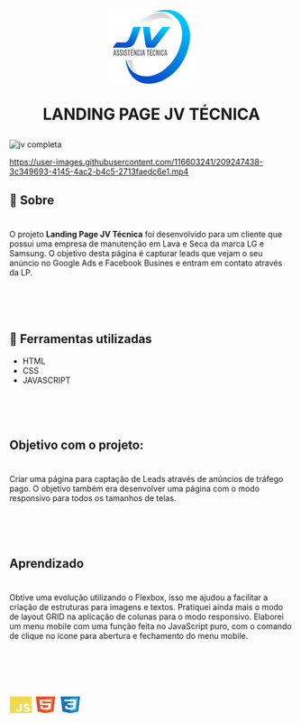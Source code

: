 
<h1 align="center">
<img src="img/logo.png" width=150px>
<p>LANDING PAGE JV TÉCNICA</p>
</h1>

![jv completa](https://user-images.githubusercontent.com/116603241/209247436-b6002273-29ee-480a-bbba-71ae7f1d8d41.png)

https://user-images.githubusercontent.com/116603241/209247438-3c349693-4145-4ac2-b4c5-2713faedc6e1.mp4


## 📘 Sobre
<h1></h1>

O projeto **Landing Page JV Técnica** foi desenvolvido para um cliente que possui uma empresa de manutenção em Lava e Seca da marca LG e Samsung. O objetivo desta página é capturar leads que vejam o seu anúncio no Google Ads e Facebook Busines e entram em contato através da LP.  <br>
<br>
<br>
<br>
<br>

## 🔨 Ferramentas utilizadas

- HTML
- CSS
- JAVASCRIPT


<br>
<br>
<br>

## Objetivo com o projeto:
<h1></h1>
<P>Criar uma página para captação de Leads através de anúncios de tráfego pago. O objetivo também era desenvolver uma página com o modo responsivo para todos os tamanhos de telas.</P>
<br>
<br>
<br>

## Aprendizado
<h1></h1>
<p>Obtive uma evolução utilizando o Flexbox, isso me ajudou a facilitar a criação de estruturas para imagens e textos. Pratiquei ainda mais o modo de layout GRID na aplicação de colunas para o modo responsivo. Elaborei um menu mobile com uma função feita no JavaScript puro, com o comando de clique no ícone para abertura e fechamento do menu mobile.</p>
<br>
<br>
<br>
<br>
<div style="display: inline_block"><br>
  <img align="center" alt="Rafa-Js" height="30" width="40" src="https://raw.githubusercontent.com/devicons/devicon/master/icons/javascript/javascript-plain.svg">
  <img align="center" alt="Rafa-HTML" height="30" width="40" src="https://raw.githubusercontent.com/devicons/devicon/master/icons/html5/html5-original.svg">
  <img align="center" alt="Rafa-CSS" height="30" width="40" src="https://raw.githubusercontent.com/devicons/devicon/master/icons/css3/css3-original.svg">
  <img align="right" alt="" height="150" style="border-radius:50px;" 
</div>
